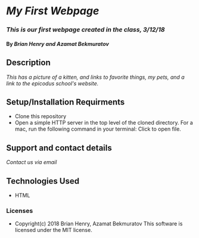 # _My First Webpage_

### _This is our first webpage created in the class, 3/12/18_

#### By _**Brian Henry and Azamat Bekmuratov**_

## Description
_This has a picture of a kitten, and links to favorite things, my pets, and a link to the epicodus school's website._

## Setup/Installation Requirments
* Clone this repository
* Open a simple HTTP server in the top level of the cloned directory. For a mac, run the following command in your terminal:
Click to open file.

## Support and contact details
_Contact us via email_

## Technologies Used
* HTML

### Licenses
* Copyright(c) 2018 Brian Henry, Azamat Bekmuratov
This software is licensed under the MIT license.
